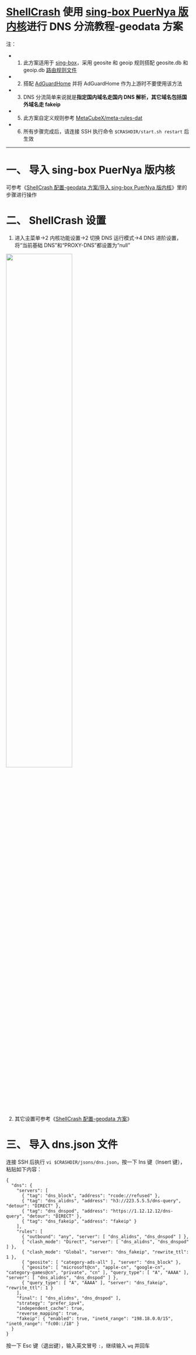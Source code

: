 # [ShellCrash](https://github.com/juewuy/ShellCrash) 使用 [sing-box PuerNya 版内核](https://github.com/PuerNya/sing-box)进行 DNS 分流教程-geodata 方案
注：
- 1. 此方案适用于 [sing-box](https://github.com/SagerNet/sing-box)，采用 geosite 和 geoip 规则搭配 geosite.db 和 geoip.db [路由规则文件](https://github.com/MetaCubeX/meta-rules-dat)
- 2. 搭配 [AdGuardHome](https://github.com/AdguardTeam/AdGuardHome) 并将 AdGuardHome 作为上游时不要使用该方法
- 3. DNS 分流简单来说就是**指定国内域名走国内 DNS 解析，其它域名包括国外域名走 fakeip**
- 5. 此方案自定义规则参考 [MetaCubeX/meta-rules-dat](https://github.com/MetaCubeX/meta-rules-dat)
- 6. 所有步骤完成后，请连接 SSH 执行命令 `$CRASHDIR/start.sh restart` 后生效
---
# 一、 导入 sing-box PuerNya 版内核
可参考《[ShellCrash 配置-geodata 方案/导入 sing-box PuerNya 版内核](https://github.com/DustinWin/clash_singbox-tutorials/blob/main/%E6%95%99%E7%A8%8B%E5%90%88%E9%9B%86/sing-box/%E5%9F%BA%E7%A1%80%E7%AF%87/ShellCrash%20%E9%85%8D%E7%BD%AE-geodata%20%E6%96%B9%E6%A1%88.md#%E4%B8%80-%E5%AF%BC%E5%85%A5-sing-box-puernya-%E7%89%88%E5%86%85%E6%A0%B8)》里的步骤进行操作
# 二、 ShellCrash 设置
1. 进入主菜单->2 内核功能设置->2 切换 DNS 运行模式->4 DNS 进阶设置，将“当前基础 DNS”和“PROXY-DNS”都设置为“null”  
<img src="https://github.com/DustinWin/clash_singbox-tutorials/assets/45238096/4ac7a9ce-2c04-4adc-bbaf-8a1281886f5e" width="60%"/>

2. 其它设置可参考《[ShellCrash 配置-geodata 方案](https://github.com/DustinWin/clash_singbox-tutorials/blob/main/%E6%95%99%E7%A8%8B%E5%90%88%E9%9B%86/sing-box/%E5%9F%BA%E7%A1%80%E7%AF%87/ShellCrash%20%E9%85%8D%E7%BD%AE-geodata%20%E6%96%B9%E6%A1%88.md)》
# 三、 导入 dns.json 文件
连接 SSH 后执行 `vi $CRASHDIR/jsons/dns.json`，按一下 Ins 键（Insert 键），粘贴如下内容：
```
{
  "dns": {
    "servers": [
      { "tag": "dns_block", "address": "rcode://refused" },
      { "tag": "dns_alidns", "address": "h3://223.5.5.5/dns-query", "detour": "DIRECT" },
      { "tag": "dns_dnspod", "address": "https://1.12.12.12/dns-query", "detour": "DIRECT" },
      { "tag": "dns_fakeip", "address": "fakeip" }
    ],
    "rules": [
      { "outbound": "any", "server": [ "dns_alidns", "dns_dnspod" ] },
      { "clash_mode": "Direct", "server": [ "dns_alidns", "dns_dnspod" ] },
      { "clash_mode": "Global", "server": "dns_fakeip", "rewrite_ttl": 1 },
      { "geosite": [ "category-ads-all" ], "server": "dns_block" },
      { "geosite": [ "microsoft@cn", "apple-cn", "google-cn", "category-games@cn", "private", "cn" ], "query_type": [ "A", "AAAA" ], "server": [ "dns_alidns", "dns_dnspod" ] },
      { "query_type": [ "A", "AAAA" ], "server": "dns_fakeip", "rewrite_ttl": 1 }
    ],
    "final": [ "dns_alidns", "dns_dnspod" ],
    "strategy": "prefer_ipv4",
    "independent_cache": true,
    "reverse_mapping": true,
    "fakeip": { "enabled": true, "inet4_range": "198.18.0.0/15", "inet6_range": "fc00::/18" }
  }
}
```
按一下 Esc 键（退出键），输入英文冒号 `:`，继续输入 `wq` 并回车
